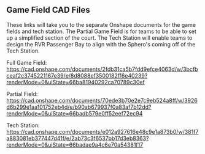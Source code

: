 ## Game Field CAD Files

These links will take you to the separate Onshape documents for the game fields and tech station. The Partial Game Field is for teams to be able to set up a simplified section of the court.  The Tech Station will enable teams to design the RVR Passenger Bay to align with the Sphero's coming off of the Tech Station.

Full Game Field:  https://cad.onshape.com/documents/2fdb31ca5b7fdd9efce4063d/w/3bcfbceaf2c3745221167e39/e/8d8088ef3500182ff6e40239?renderMode=0&uiState=66ba81940292ca70789c30ef

Partial Field:  https://cad.onshape.com/documents/70ede3b70e2e7c9eb524a8ff/w/3926d6b299e1aa101752eb4d/e/b90ab679937f0a83af7b12dd?renderMode=0&uiState=66badb579e0ff52eef72ec94

Tech Station:  https://cad.onshape.com/documents/e012a927616e48c9e1a873b0/w/381f7a883081eb377447d41f/e/2ab73c3f6537bb17d3eb8363?renderMode=0&uiState=66badae9a4c6e70a54381f17
